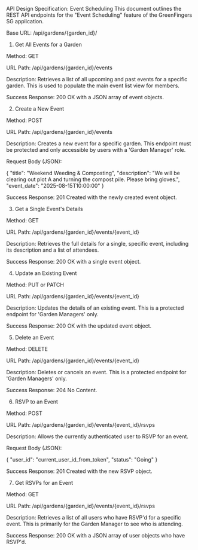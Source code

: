 API Design Specification: Event Scheduling
This document outlines the REST API endpoints for the "Event Scheduling" feature of the GreenFingers SG application.

Base URL: /api/gardens/{garden_id}/

1. Get All Events for a Garden

Method: GET

URL Path: /api/gardens/{garden_id}/events

Description: Retrieves a list of all upcoming and past events for a specific garden. This is used to populate the main event list view for members.

Success Response: 200 OK with a JSON array of event objects.

2. Create a New Event

Method: POST

URL Path: /api/gardens/{garden_id}/events

Description: Creates a new event for a specific garden. This endpoint must be protected and only accessible by users with a 'Garden Manager' role.

Request Body (JSON):

{
  "title": "Weekend Weeding & Composting",
  "description": "We will be clearing out plot A and turning the compost pile. Please bring gloves.",
  "event_date": "2025-08-15T10:00:00"
}

Success Response: 201 Created with the newly created event object.

3. Get a Single Event's Details

Method: GET

URL Path: /api/gardens/{garden_id}/events/{event_id}

Description: Retrieves the full details for a single, specific event, including its description and a list of attendees.

Success Response: 200 OK with a single event object.

4. Update an Existing Event

Method: PUT or PATCH

URL Path: /api/gardens/{garden_id}/events/{event_id}

Description: Updates the details of an existing event. This is a protected endpoint for 'Garden Managers' only.

Success Response: 200 OK with the updated event object.

5. Delete an Event

Method: DELETE

URL Path: /api/gardens/{garden_id}/events/{event_id}

Description: Deletes or cancels an event. This is a protected endpoint for 'Garden Managers' only.

Success Response: 204 No Content.

6. RSVP to an Event

Method: POST

URL Path: /api/gardens/{garden_id}/events/{event_id}/rsvps

Description: Allows the currently authenticated user to RSVP for an event.

Request Body (JSON):

{
  "user_id": "current_user_id_from_token",
  "status": "Going"
}

Success Response: 201 Created with the new RSVP object.

7. Get RSVPs for an Event

Method: GET

URL Path: /api/gardens/{garden_id}/events/{event_id}/rsvps

Description: Retrieves a list of all users who have RSVP'd for a specific event. This is primarily for the Garden Manager to see who is attending.

Success Response: 200 OK with a JSON array of user objects who have RSVP'd.